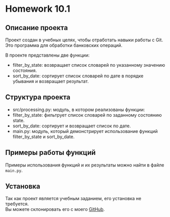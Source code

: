 # Homework 10.1

## Описание проекта

Проект создан в учебных целях, чтобы отработать навыки работы с Git.  
Это программа для обработки банковских операций.

В проекте представлены две функции:

* filter_by_state: возвращает список словарей по указанному значению состояния.
* sort_by_date: сортирует список словарей по дате в порядке убывания и возвращает результат.

## Структура проекта

* src/processing.py: модуль, в котором реализованы функции:
* filter_by_state: фильтрует список словарей по заданному состоянию state.
* sort_by_date: сортирует и возвращает список по дате.
* main.py: модуль, который демонстрирует использование функций filter_by_state и sort_by_date.

## Примеры работы функций

Примеры использования функций и их результаты можно найти в файле `main.py`.

## Установка

Так как проект является учебным заданием, его установка не требуется.  
Вы можете склонировать его с моего [GitHub](https://github.com/EgorovNikolay/Homework10.1).


